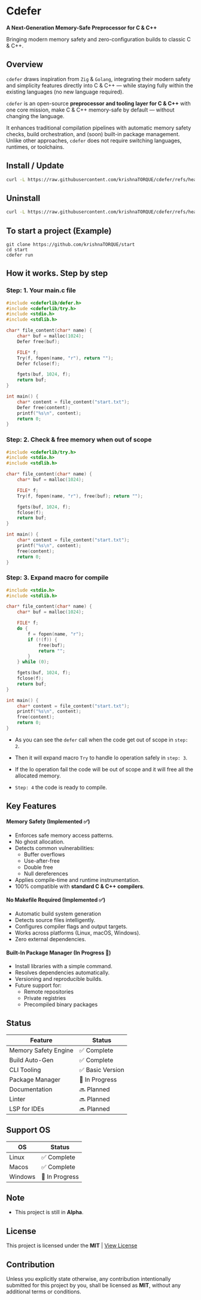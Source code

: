 # Cdefer

**A Next-Generation Memory-Safe Preprocessor for C & C++**

Bringing modern memory safety and zero-configuration builds to classic C & C++.

## Overview

`cdefer` draws inspiration from `Zig` & `Golang`, integrating their modern safety and simplicity features directly into C & C++ — while staying fully within the existing languages (no new language required).

`cdefer` is an open-source **preprocessor and tooling layer for C & C++** with one core mission, make C & C++ memory-safe by default — without changing the language.

It enhances traditional compilation pipelines with automatic memory safety checks, build orchestration, and (soon) built-in package management. Unlike other approaches, `cdefer` does not require switching languages, runtimes, or toolchains.

## Install / Update

```bash
curl -L https://raw.githubusercontent.com/krishnaTORQUE/cdefer/refs/heads/main/install.sh | sh
```

## Uninstall

```bash
curl -L https://raw.githubusercontent.com/krishnaTORQUE/cdefer/refs/heads/main/uninstall.sh | sh
```

## To start a project (Example)

```shell
git clone https://github.com/krishnaTORQUE/start
cd start
cdefer run
```

## How it works. Step by step

### Step: 1. Your main.c file

```c
#include <cdeferlib/defer.h>
#include <cdeferlib/try.h>
#include <stdio.h>
#include <stdlib.h>

char* file_content(char* name) {
    char* buf = malloc(1024);
    Defer free(buf);

    FILE* f;
    Try(f, fopen(name, "r"), return "");
    Defer fclose(f);

    fgets(buf, 1024, f);
    return buf;
}

int main() {
    char* content = file_content("start.txt");
    Defer free(content);
    printf("%s\n", content);
    return 0;
}
```

### Step: 2. Check & free memory when out of scope

```c
#include <cdeferlib/try.h>
#include <stdio.h>
#include <stdlib.h>

char* file_content(char* name) {
    char* buf = malloc(1024);

    FILE* f;
    Try(f, fopen(name, "r"), free(buf); return "");

    fgets(buf, 1024, f);
    fclose(f);
    return buf;
}

int main() {
    char* content = file_content("start.txt");
    printf("%s\n", content);
    free(content);
    return 0;
}
```

### Step: 3. Expand macro for compile

```c
#include <stdio.h>
#include <stdlib.h>

char* file_content(char* name) {
    char* buf = malloc(1024);

    FILE* f;
    do {
        f = fopen(name, "r");
        if (!(f)) {
            free(buf);
            return "";
        }
    } while (0);

    fgets(buf, 1024, f);
    fclose(f);
    return buf;
}

int main() {
    char* content = file_content("start.txt");
    printf("%s\n", content);
    free(content);
    return 0;
}
```

-   As you can see the `defer` call when the code get out of scope in `step: 2`.

-   Then it will expand macro `Try` to handle Io operation safely in `step: 3`.

-   If the Io operation fail the code will be out of scope and it will free all the allocated memory.

-   `Step: 4` the code is ready to compile.

## Key Features

#### Memory Safety (Implemented ✅)

-   Enforces safe memory access patterns.
-   No ghost allocation.
-   Detects common vulnerabilities:
    -   Buffer overflows
    -   Use-after-free
    -   Double free
    -   Null dereferences
-   Applies compile-time and runtime instrumentation.
-   100% compatible with **standard C & C++ compilers**.

#### No Makefile Required (Implemented ✅)

-   Automatic build system generation
-   Detects source files intelligently.
-   Configures compiler flags and output targets.
-   Works across platforms (Linux, macOS, Windows).
-   Zero external dependencies.

#### Built-In Package Manager (In Progress 🚧)

-   Install libraries with a simple command.
-   Resolves dependencies automatically.
-   Versioning and reproducible builds.
-   Future support for:
    -   Remote repositories
    -   Private registries
    -   Precompiled binary packages

## Status

| Feature              | Status           |
| -------------------- | ---------------- |
| Memory Safety Engine | ✅ Complete      |
| Build Auto-Gen       | ✅ Complete      |
| CLI Tooling          | ✅ Basic Version |
| Package Manager      | 🚧 In Progress   |
| Documentation        | 🔜 Planned       |
| Linter               | 🔜 Planned       |
| LSP for IDEs         | 🔜 Planned       |

## Support OS

| OS      | Status         |
| ------- | -------------- |
| Linux   | ✅ Complete    |
| Macos   | ✅ Complete    |
| Windows | 🚧 In Progress |

## Note

-   This project is still in **Alpha**.

## License

This project is licensed under the **MIT** | [View License](LICENSE)

## Contribution

Unless you explicitly state otherwise, any contribution intentionally submitted
for this project by you, shall be licensed as **MIT**, without any additional
terms or conditions.
